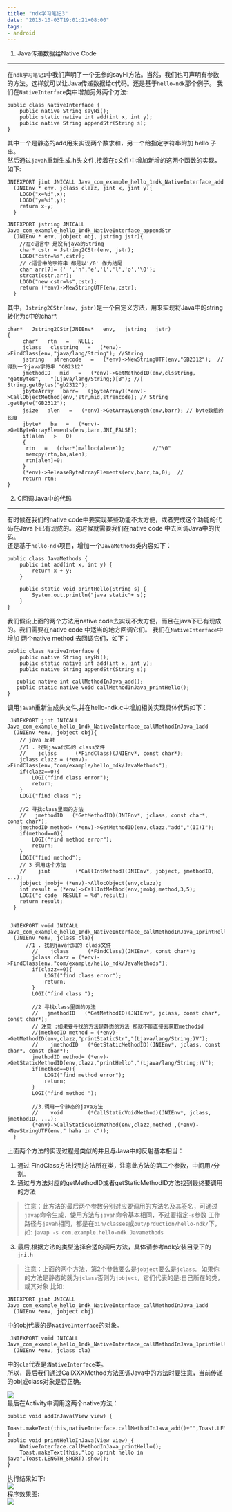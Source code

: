```yaml
---
title: "ndk学习笔记3"
date: "2013-10-03T19:01:21+08:00"
tags:
- android
---
```

1. Java传递数据给Native Code
---
在`ndk学习笔记1`中我们声明了一个无参的sayHi方法。当然，我们也可声明有参数的方法。这样就可以让Java传递数据给c代码。还是基于`hello-ndk`那个例子。 <!--more-->
我们在`NativeInterface`类中增加另外两个方法:   

	public class NativeInterface {
    	public native String sayHi();
    	public static native int add(int x, int y);
    	public native String appendStr(String s);
	}
其中一个是静态的add用来实现两个数求和，另一个给指定字符串附加 hello 子串。  
然后通过`javah`重新生成.h头文件,接着在c文件中增加新增的这两个函数的实现，如下:  

	JNIEXPORT jint JNICALL Java_com_example_hello_1ndk_NativeInterface_add
	  (JNIEnv * env, jclass clazz, jint x, jint y){
		LOGD("x=%d",x);
		LOGD("y=%d",y);
		return x+y;
	  }

	JNIEXPORT jstring JNICALL Java_com_example_hello_1ndk_NativeInterface_appendStr
	  (JNIEnv * env, jobject obj, jstring jstr){
		//在c语言中 是没有java的String
		char* cstr = Jstring2CStr(env, jstr);
		LOGD("cstr=%s",cstr);
		// c语言中的字符串 都是以'/0' 作为结尾
		char arr[7]= {' ','h','e','l','l','o','\0'};
		strcat(cstr,arr);
		LOGD("new cstr=%s",cstr);
		return (*env)->NewStringUTF(env,cstr);
	  }
其中，`Jstring2CStr(env, jstr)`是一个自定义方法，用来实现将Java中的string转化为c中的char*.

	char*   Jstring2CStr(JNIEnv*   env,   jstring   jstr)
	{
		 char*   rtn   =   NULL;
		 jclass   clsstring   =   (*env)->FindClass(env,"java/lang/String"); //String
		 jstring   strencode   =   (*env)->NewStringUTF(env,"GB2312");  // 得到一个java字符串 "GB2312"
		 jmethodID   mid   =   (*env)->GetMethodID(env,clsstring,   "getBytes",   "(Ljava/lang/String;)[B"); //[ String.getBytes("gb2312");
		 jbyteArray   barr=   (jbyteArray)(*env)->CallObjectMethod(env,jstr,mid,strencode); // String .getByte("GB2312");
		 jsize   alen   =   (*env)->GetArrayLength(env,barr); // byte数组的长度
		 jbyte*   ba   =   (*env)->GetByteArrayElements(env,barr,JNI_FALSE);
		 if(alen   >   0)
		 {
		  rtn   =   (char*)malloc(alen+1);         //"\0"
		  memcpy(rtn,ba,alen);
		  rtn[alen]=0;
		 }
		 (*env)->ReleaseByteArrayElements(env,barr,ba,0);  //
		 return rtn;
	}
2. C回调Java中的代码
---
有时候在我们的native code中要实现某些功能不太方便，或者完成这个功能的代码在Java下已有现成的。这时候就需要我们在native code 中去回调Java中的代码。  
还是基于`hello-ndk`项目，增加一个`JavaMethods`类内容如下：  

	public class JavaMethods {
		public int add(int x, int y) {
			return x + y;
		}

		public static void printHello(String s) {
			System.out.println("java static"+ s);
		}
	}
我们假设上面的两个方法用native code去实现不太方便，而且在java下已有现成的。我们需要在native code 中适当的地方回调它们。  我们在`NativeInterface`中增加
两个native method 去回调它们，如下：  

	public class NativeInterface {
		public native String sayHi();
		public static native int add(int x, int y);
		public native String appendStr(String s);

	   public native int callMethodInJava_add();
	   public static native void callMethodInJava_printHello();
	}

调用`javah`重新生成头文件,并在hello-ndk.c中增加相关实现具体代码如下：  

	 JNIEXPORT jint JNICALL Java_com_example_hello_1ndk_NativeInterface_callMethodInJava_1add
	  (JNIEnv *env, jobject obj){
		// java 反射
		//1 . 找到java代码的 class文件
		//    jclass      (*FindClass)(JNIEnv*, const char*);
		jclass clazz = (*env)->FindClass(env,"com/example/hello_ndk/JavaMethods");
		if(clazz==0){
			LOGI("find class error");
			return;
		}
		LOGI("find class ");

		//2 寻找class里面的方法
		//   jmethodID   (*GetMethodID)(JNIEnv*, jclass, const char*, const char*);
		jmethodID method= (*env)->GetMethodID(env,clazz,"add","(II)I");
		if(method==0){
			LOGI("find method error");
			return;
		}
		LOGI("find method");
		// 3 调用这个方法
		//    jint        (*CallIntMethod)(JNIEnv*, jobject, jmethodID, ...);
		jobject jmobj= (*env)->AllocObject(env,clazz);
		int result = (*env)->CallIntMethod(env,jmobj,method,3,5);
		LOGI("c code  RESULT = %d",result);
		return result;
	  }


	 JNIEXPORT void JNICALL Java_com_example_hello_1ndk_NativeInterface_callMethodInJava_1printHello
	  (JNIEnv *env, jclass cla){
		  //1 . 找到java代码的 class文件
			//    jclass      (*FindClass)(JNIEnv*, const char*);
			jclass clazz = (*env)->FindClass(env,"com/example/hello_ndk/JavaMethods");
			if(clazz==0){
				LOGI("find class error");
				return;
			}
			LOGI("find class ");

			//2 寻找class里面的方法
			//   jmethodID   (*GetMethodID)(JNIEnv*, jclass, const char*, const char*);
			// 注意 :如果要寻找的方法是静态的方法 那就不能直接去获取methodid
			//jmethodID method = (*env)->GetMethodID(env,clazz,"printStaticStr","(Ljava/lang/String;)V");
			//    jmethodID   (*GetStaticMethodID)(JNIEnv*, jclass, const char*, const char*);
			jmethodID method= (*env)->GetStaticMethodID(env,clazz,"printHello","(Ljava/lang/String;)V");
			if(method==0){
				LOGI("find method error");
				return;
			}
			LOGI("find method ");

			//3.调用一个静态的java方法
			//    void        (*CallStaticVoidMethod)(JNIEnv*, jclass, jmethodID, ...);
			(*env)->CallStaticVoidMethod(env,clazz,method ,(*env)->NewStringUTF(env," haha in c"));
	  }
上面两个方法的实现过程是类似的并且与Java中的反射基本相当：

1. 通过 FindClass方法找到方法所在类，注意此方法的第二个参数，中间用`/`分割。
2. 通过与方法对应的getMethodID或者getStaticMethodID方法找到最终要调用的方法  
> 注意：此方法的最后两个参数分别对应要调用的方法名及其签名，可通过`javap`命令生成，使用方法与`javah`命令基本相同，不过要指定`-s`参数
> 工作路径与`javah`相同，都是在`bin/classes`或`out/prduction/hello-ndk/`下，如: `javap -s com.example.hello-ndk.Javamethods`

3. 最后,根据方法的类型选择合适的调用方法，具体请参考ndk安装目录下的`jni.h`  
> 注意：上面的两个方法，第2个参数要么是`jobject`要么是`jclass`。如果你的方法是静态的就为`jclass`否则为`jobject`，它们代表的是:自己所在的类，或其对象
> 比如: 


	JNIEXPORT jint JNICALL Java_com_example_hello_1ndk_NativeInterface_callMethodInJava_1add
	  (JNIEnv *env, jobject obj)

中的obj代表的是`NativeInterface`的对象。

	 JNIEXPORT void JNICALL Java_com_example_hello_1ndk_NativeInterface_callMethodInJava_1printHello
	  (JNIEnv *env, jclass cla)

中的`cla`代表是:`NativeInterface`类。  
所以，最后我们通过CallXXXMethod方法回调Java中的方法时要注意，当前传递的obj或class对象是否正确。

![](/images/posts/ndk3-javap.png)  
最后在Activity中调用这两个native方法：  

    public void addInJava(View view) {
        Toast.makeText(this,nativeInterface.callMethodInJava_add()+"",Toast.LENGTH_SHORT).show();
    }
    public void printHelloInJava(View view) {
        NativeInterface.callMethodInJava_printHello();
        Toast.makeText(this,"log :print hello in java",Toast.LENGTH_SHORT).show();
    }

执行结果如下:  
![](/images/posts/ndk3-result.png)  
程序效果图:  
![](/images/posts/ndk3-run.png)

